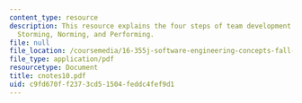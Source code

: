 ```yaml
---
content_type: resource
description: This resource explains the four steps of team development i.e. Forming,
  Storming, Norming, and Performing.
file: null
file_location: /coursemedia/16-355j-software-engineering-concepts-fall-2005/c9fd670ff2373cd51504feddc4fef9d1_cnotes10.pdf
file_type: application/pdf
resourcetype: Document
title: cnotes10.pdf
uid: c9fd670f-f237-3cd5-1504-feddc4fef9d1
---
```


